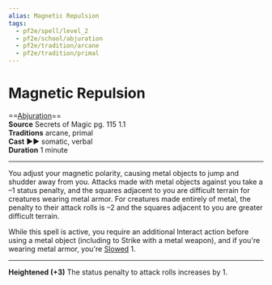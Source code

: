 ```yaml
---
alias: Magnetic Repulsion
tags:
  - pf2e/spell/level_2
  - pf2e/school/abjuration
  - pf2e/tradition/arcane
  - pf2e/tradition/primal
---
```


# Magnetic Repulsion

==[Abjuration](../../../Traits/Abjuration.md)==  
__Source__ Secrets of Magic pg. 115 1.1  
**Traditions** arcane, primal  
**Cast** ►► somatic, verbal  
**Duration** 1 minute

---

You adjust your magnetic polarity, causing metal objects to jump and shudder away from you. Attacks made with metal objects against you take a –1 status penalty, and the squares adjacent to you are difficult terrain for creatures wearing metal armor. For creatures made entirely of metal, the penalty to their attack rolls is –2 and the squares adjacent to you are greater difficult terrain.

While this spell is active, you require an additional Interact action before using a metal object (including to Strike with a metal weapon), and if you're wearing metal armor, you're [Slowed](../../../Conditions/Slowed.md) 1.

<hr>

**Heightened (+3)** The status penalty to attack rolls increases by 1.
